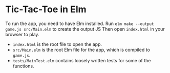 # Tic-Tac-Toe in Elm

To run the app, you need to have Elm installed.
Run `elm make --output game.js src/Main.elm` to create the output JS
Then open `index.html` in your browser to play.

- `index.html` is the root file to open the app.
- `src/Main.elm` is the root Elm file for the app, which is compiled to `game.js`.
- `tests/MainTest.elm` contains loosely written tests for some of the functions.
